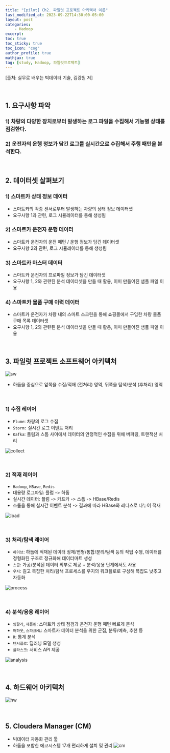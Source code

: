 ```yaml
---
title: "[pilot] Ch2. 파일럿 프로젝트 아키텍처 이론"
last_modified_at: 2023-09-22T14:30:00-05:00
layout: post
categories:
    - Hadoop
excerpt: 
toc: true
toc_sticky: true
toc_icon: "cog"
author_profile: true
mathjax: true
tag: [study, Hadoop, 파일럿프로젝트]
---
```


[출처: 실무로 배우는 빅데이터 기술, 김강원 저]

<br>

## 1. 요구사항 파악

### 1) 차량의 다양한 장치로부터 발생하는 로그 파일을 수집해서 기능별 상태를 점검한다.
### 2) 운전자의 운행 정보가 담긴 로그를 실시간으로 수집해서 주행 패턴을 분석한다.

<br>

## 2. 데이터셋 살펴보기

### 1) 스마트카 상태 정보 데이터
- 스마트카의 각종 센서로부터 발생하는 차량의 상태 정보 데이터셋
- 요구사항 1과 관련, 로그 시뮬레이터를 통해 생성됨

### 2) 스마트카 운전자 운행 데이터
- 스마트카 운전자의 운전 패턴 / 운행 정보가 담긴 데이터셋
- 요구사항 2와 관련, 로그 시뮬레이터를 통해 생성됨

### 3) 스마트카 마스터 데이터
- 스마트카 운전자의 프로파일 정보가 담긴 데이터셋
- 요구사항 1, 2와 관련된 분석 데이터셋을 만들 때 활용, 이미 만들어진 샘플 파일 이용

### 4) 스마트카 물품 구매 이력 데이터
- 스마트카 운전자가 차량 내의 스마트 스크린을 통해 쇼핑몰에서 구입한 차량 물품 구매 목록 데이터셋
- 요구사항 1, 2와 관련된 분석 데이터셋을 만들 때 활용, 이미 만들어진 샘플 파일 이용

<br>

## 3. 파일럿 프로젝트 소프트웨어 아키텍처
![sw](https://img1.daumcdn.net/thumb/R1280x0/?scode=mtistory2&fname=https%3A%2F%2Fblog.kakaocdn.net%2Fdn%2FbyLmtt%2FbtrUIZmQfNM%2Fbzo2admbnvciKPiCJTOeck%2Fimg.png)

- 하둡을 중심으로 앞쪽을 수집/적재 (전처리) 영역, 뒤쪽을 탐색/분석 (후처리) 영역

<br>

### 1) 수집 레이어
- `Flume`: 차량의 로그 수집
- `Storm:` 실시간 로그 이벤트 처리
- `Kafka`: 플럼과 스톰 사이에서 데이터의 안정적인 수집을 위해 버퍼링, 트랜잭션 처리

![collect](https://img1.daumcdn.net/thumb/R1280x0/?scode=mtistory2&fname=https%3A%2F%2Fblog.kakaocdn.net%2Fdn%2FcWmWKE%2FbtrUM57qDGA%2FrkDf9rPGJunJGJxaip96s0%2Fimg.png)

<br>

### 2) 적재 레이어
- `Hadoop`, `HBase`, `Redis`
- 대용량 로그파일: 플럼 -> 하둡
- 실시간 데이터: 플럼 -> 카프카 -> 스톰 -> HBase/Redis
- 스톰을 통해 실시간 이벤트 분석 -> 결과에 따라 HBase와 레디스로 나누어 적재

![load](https://img1.daumcdn.net/thumb/R1280x0/?scode=mtistory2&fname=https%3A%2F%2Fblog.kakaocdn.net%2Fdn%2FFZraV%2FbtrUKmB4dbg%2FIk87w7E4vULbeq0B5XRJx1%2Fimg.png)

<br>

### 3) 처리/탐색 레이어
- `하이브`: 하둡에 적재된 데이터 정제/변형/통합/분리/탐색 등의 작업 수행, 데이터를 정형화된 구조로 정규화해 데이터마트 생성
- `스쿱`: 가공/분석된 데이터 외부로 제공 + 분석/응용 단계에서도 사용
- `우지`: 길고 복잡한 처리/탐색 프로세스를 우지의 워크플로로 구성해 복잡도 낮추고 자동화

![process](https://img1.daumcdn.net/thumb/R1280x0/?scode=mtistory2&fname=https%3A%2F%2Fblog.kakaocdn.net%2Fdn%2Fbt92DO%2FbtrUP0K6TGp%2FppmunqNB41RoKZXQlkfMwk%2Fimg.png)

<br>

### 4) 분석/응용 레이어
- `임팔라`, `제플린`: 스마트카 상태 점검과 운전자 운행 패턴 빠르게 분석
- `머하웃`, `스파크ML`: 스마트카 데이터 분석을 위한 군집, 분류/예측, 추천 등
- `R`: 통계 분석
- `텐서플로`: 딥러닝 모델 생성
- `플라스크`: 서비스 API 제공

![analysis](https://img1.daumcdn.net/thumb/R1280x0/?scode=mtistory2&fname=https%3A%2F%2Fblog.kakaocdn.net%2Fdn%2FbLt9Z5%2FbtrUNU5JckW%2FRzRkc1cyi7ytgxY9WTpU0K%2Fimg.png)

<br>

## 4. 하드웨어 아키텍처
![hw](https://img1.daumcdn.net/thumb/R1280x0/?scode=mtistory2&fname=https%3A%2F%2Fblog.kakaocdn.net%2Fdn%2FbqUmw2%2FbtrUOQPvzpr%2FSSz0Knsc6ALZxmUGpErP1K%2Fimg.png)

<br>

## 5. Cloudera Manager (CM)

- 빅데이터 자동화 관리 툴
- 하둡을 포함한 에코시스템 17개 편리하게 설치 및 관리
![cm](https://img1.daumcdn.net/thumb/R1280x0/?scode=mtistory2&fname=https%3A%2F%2Fblog.kakaocdn.net%2Fdn%2FdgrhZY%2FbtrUKYOQmH2%2Fkn9pfO6wlfXFhPPAYhI7U1%2Fimg.png)